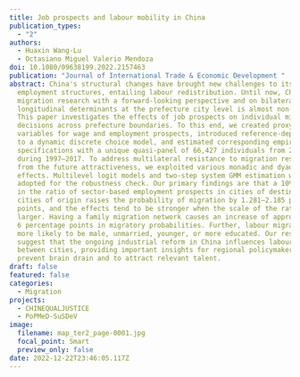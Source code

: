 ```yaml
---
title: Job prospects and labour mobility in China
publication_types:
  - "2"
authors:
  - Huaxin Wang-Lu
  - Octasiano Miguel Valerio Mendoza
doi: 10.1080/09638199.2022.2157463
publication: "Journal of International Trade & Economic Development "
abstract: China's structural changes have brought new challenges to its regional
  employment structures, entailing labour redistribution. Until now, Chinese
  migration research with a forward-looking perspective and on bilateral
  longitudinal determinants at the prefecture city level is almost non-existent.
  This paper investigates the effects of job prospects on individual migration
  decisions across prefecture boundaries. To this end, we created proxy
  variables for wage and employment prospects, introduced reference-dependence
  to a dynamic discrete choice model, and estimated corresponding empirical
  specifications with a unique quasi-panel of 66,427 individuals from 283 cities
  during 1997–2017. To address multilateral resistance to migration resulting
  from the future attractiveness, we exploited various monadic and dyadic fixed
  effects. Multilevel logit models and two-step system GMM estimation were
  adopted for the robustness check. Our primary findings are that a 10% increase
  in the ratio of sector-based employment prospects in cities of destination to
  cities of origin raises the probability of migration by 1.281–2.185 percentage
  points, and the effects tend to be stronger when the scale of the ratio is
  larger. Having a family migration network causes an increase of approximately
  6 percentage points in migratory probabilities. Further, labour migrants are
  more likely to be male, unmarried, younger, or more educated. Our results
  suggest that the ongoing industrial reform in China influences labour mobility
  between cities, providing important insights for regional policymakers to
  prevent brain drain and to attract relevant talent.
draft: false
featured: false
categories:
  - Migration
projects:
  - CHINEQUALJUSTICE
  - PoPMeD-SuSDeV
image:
  filename: map_ter2_page-0001.jpg
  focal_point: Smart
  preview_only: false
date: 2022-12-22T23:46:05.117Z
---
```

